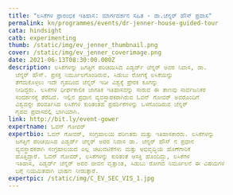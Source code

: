 ```yaml
---
title: "ಲಸಿಕೆಗಳ ಪ್ರಾರಂಭಿಕ ಇತಿಹಾಸ: ಮಾರ್ಗದರ್ಶನ ಸಹಿತ - ಡಾ.ಜೆನ್ನರ್‌ ಹೌಸ್ ಪ್ರವಾಸ"
permalink: kn/programmes/events/dr-jenner-house-guided-tour
cata: hindsight
catb: experimenting
thumb: /static/img/ev_jenner_thumbnail.png
cover: /static/img/ev_jenner_coverimage.png
date: 2021-06-13T08:30:00.000Z
description: ಲಸಿಕೆಗಳನ್ನು ಜಗತ್ತಿಗೆ ಪರಿಚಯಿಸಿದ ಎಡ್ವರ್ಡ್‌ ಜೆನ್ನರ್‌ ಅವರ ನಿವಾಸ, ಡಾ.
  ಜೆನ್ನರ್‌ ಹೌಸ್‌.‌ ಪ್ರಸಕ್ತ ನಿರ್ಮೂಲಗೊಂಡಿರುವ, ಸಿಡುಬು ರೋಗಕ್ಕೆ ಲಸಿಕೆಯನ್ನು
  ತೆಗೆದುಕೊಳ್ಳಲು ಇದೇ ಗೃಹದಿಂದ ಜೆನ್ನರ್ ಇಡೀ ವಿಶ್ವಕ್ಕೆ ಪ್ರೇರಕ ಕೂಗನ್ನು
  ನೀಡಿದ್ದರು. ಲಸಿಕೆಗಳ ಧೀರ್ಘಕಾಲಿಕ ಜಾಗತಿಕ ಇತಿಹಾಸವನ್ನು ಸಾರುವ ಈ ತಾಣವು ಸಾರ್ವಜನಿಕರ
  ಸಂದರ್ಶನಕ್ಕೆ ತೆರೆದಿದೆ. ಇಲ್ಲಿನ ಪ್ರಧಾನ ವ್ಯವಸ್ಥಾಪಕರಾಗಿರುವ ಓವನ್‌ ಗೋವರ್‌ ಅವರೊಂದಿಗೆ
  ವಿಶ್ವವನ್ನೇ ಪರಿವರ್ತಿಸಿದ ಲಸಿಕೆಗಳ ಕುರಿತಂತಹ ಪ್ರದರ್ಶಿಕೆಗಳನ್ನು ಒಳಗೊಂಡಿರುವ ಜೆನ್ನರ್‌
  ಗೃಹದ ಪ್ರವಾಸದಲ್ಲಿ ಭಾಗಿಯಾಗಿ.
link: http://bit.ly/event-gower
expertname: ಓವನ್‌ ಗೋವರ್‌
expertbio: ಓವನ್‌ ಗೋವರ್‌, ಸಂಗ್ರಹಾಲಯ ಪರಿಣತರು ಮತ್ತು ಇತಿಹಾಸಕಾರರು. ಲಸಿಕೆಗಳನ್ನು
  ಜಗತ್ತಿಗೆ ಪರಿಚಯಿಸಿದ ಎಡ್ವರ್ಡ್‌ ಜೆನ್ನರ್‌ ಅವರ ನಿವಾಸ ಡಾ. ಜೆನ್ನರ್‌ ಹೌಸ್‌ ನ ಪ್ರಧಾನ
  ವ್ಯವಸ್ಥಾಪಕರಾಗಿ ಸಂಗ್ರಹಾಲಯದ ಎಲ್ಲ ಚಟುವಟಿಕೆಗಳು ಮತ್ತು ಅಭಿವೃದ್ಧಿಯ ಹೊಣೆಗಾರಿಕೆ
  ಹೊತ್ತಿದ್ದಾರೆ. ಓವನ್‌ ಗೋವರ್‌, ಲಸಿಕೆಗಳನ್ನು ಕುರಿತಂತೆ ಆಸಕ್ತಿ ಹೊಂದಿದ್ದು, ಲಸಿಕೆಗಳ
  ಇತಿಹಾಸ, ಎಡ್ವರ್ಡ್‌ ಜೆನ್ನರ್‌ ಅವರ ಜೀವನ ವೃತ್ತಾಂತ, ಸಿಡುಬು ರೋಗದ ನಿರ್ಮೂಲನೆ ಈ ವಿಷಯಗಳ
  ಬಗ್ಗೆ ನಿಯಮಿತವಾಗಿ ಭಾಷಣ ನೀಡುತ್ತಾರೆ.
expertpic: /static/img/C_EV_SEC_VIS_1.jpg
---
```

